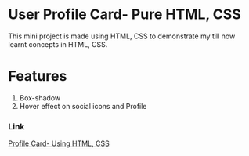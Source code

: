 # User Profile Card-  Pure HTML, CSS
This mini project is made using HTML, CSS to demonstrate my till now learnt concepts in HTML, CSS.
# Features
1. Box-shadow
2. Hover effect on social icons and Profile


### Link ###
[Profile Card- Using HTML, CSS](https://mohsinfarooq.github.io/ProfileCard/)
